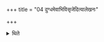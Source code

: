 +++
title = "04 दुग्धमेवाभिविसृजेदित्यालेखनः"

+++

<details><summary>थिते</summary>

4. According to Alekhana, he should release the speech after the (fast) milk has been milked out.
</details>
